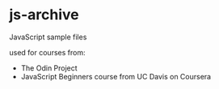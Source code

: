 # js-archive
JavaScript sample files

used for courses from:
- The Odin Project
- JavaScript Beginners course from UC Davis on Coursera